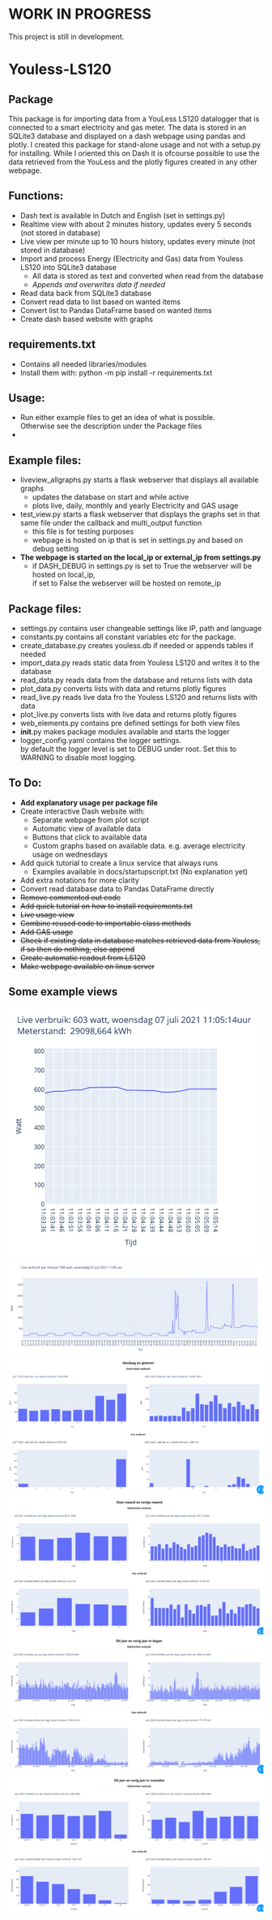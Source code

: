 # WORK IN PROGRESS
This project is still in development.

# Youless-LS120

## Package
This package is for importing data from a YouLess LS120 datalogger that is connected to a smart electricity and gas meter.
The data is stored in an SQLite3 database and displayed on a dash webpage using pandas and plotly.
I created this package for stand-alone usage and not with a setup.py for installing.
While I oriented this on Dash it is ofcourse possible to use the data retrieved from the YouLess and the plotly figures created in any other webpage.

## Functions:
 - Dash text is available in Dutch and English (set in settings.py)
 - Realtime view with about 2 minutes history, updates every 5 seconds (not stored in database)
 - Live view per minute up to 10 hours history, updates every minute (not stored in database)
 - Import and process Energy (Electricity and Gas) data from Youless LS120 into SQLite3 database 
	- All data is stored as text and converted when read from the database
	- *Appends and overwrites data if needed*
 - Read data back from SQLite3 database
 - Convert read data to list based on wanted items
 - Convert list to Pandas DataFrame based on wanted items
 - Create dash based website with graphs

## requirements.txt
 - Contains all needed libraries/modules
 - Install them with: python -m pip install -r requirements.txt

## Usage:
 - Run either example files to get an idea of what is possible. \
 Otherwise see the description under the Package files
 - 

## Example files:
- liveview_allgraphs.py starts a flask webserver that displays all available graphs
	- updates the database on start and while active
	- plots live, daily, monthly and yearly Electricity and GAS usage
- test_view.py starts a flask webserver that displays the graphs set in that same file under the callback and multi_output function
	- this file is for testing purposes
	- webpage is hosted on ip that is set in settings.py and based on debug setting
- **The webpage is started on the local_ip or external_ip from settings.py**
	- if DASH_DEBUG in settings.py is set to True the webserver will be hosted on local_ip, \
	if set to False the webserver will be hosted on remote_ip

 ## Package files:
 - settings.py contains user changeable settings like IP, path and language
 - constants.py contains all constant variables etc for the package.
 - create_database.py creates youless.db if needed or appends tables if needed
 - import_data.py reads static data from Youless LS120 and writes it to the database
 - read_data.py reads data from the database and returns lists with data
 - plot_data.py converts lists with data and returns plotly figures 
 - read_live.py reads live data fro the Youless LS120 and returns lists with data
 - plot_live.py converts lists with live data and returns plotly figures
 - web_elements.py contains pre defined settings for both view files
 - __init__.py makes package modules available and starts the logger
 - logger_config.yaml contains the logger settings.\
 by default the logger level is set to DEBUG under root. Set this to WARNING to disable most logging.

## To Do:
 - **Add explanatory usage per package file**
 - Create interactive Dash website with:
	- Separate webpage from plot script
	- Automatic view of available data
	- Buttons that click to available data
	- Custom graphs based on available data. e.g. average electricity usage on wednesdays
 - Add quick tutorial to create a linux service that always runs
	- Examples available in docs/startupscript.txt (No explanation yet)
 - Add extra notations for more clarity
 - Convert read database data to Pandas DataFrame directly
 - ~~Remove commented out code~~
 - ~~Add quick tutorial on how to install requirements.txt~~
 - ~~Live usage view~~
 - ~~Combine reused code to importable class methods~~
 - ~~Add GAS usage~~
 - ~~Check if existing data in database matches retrieved data from Youless, if so then do nothing, else append~~
 - ~~Create automatic readout from LS120~~
 - ~~Make webpage available on linux server~~
 
 
## Some example views
![Realtime view](docs/liverealtime.png)\
![Live per minute](docs/liveminutes10hrs.png)\
![Day overview](docs/day.png)\
![Month overview](docs/month.png)\
![Year per day overview](docs/yeardays.png)\
![Year per month overview](docs/yearmonths.png)
